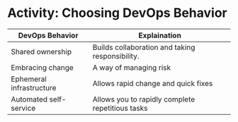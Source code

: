 # Activity: Choosing DevOps Behavior

| DevOps Behavior | Explaination |
|-----------------|--------------|
| Shared ownership | Builds collaboration and taking responsibility. |
| Embracing change | A way of managing risk |
| Ephemeral infrastructure | Allows rapid change and quick fixes |
| Automated self-service | Allows you to rapidly complete repetitious tasks |